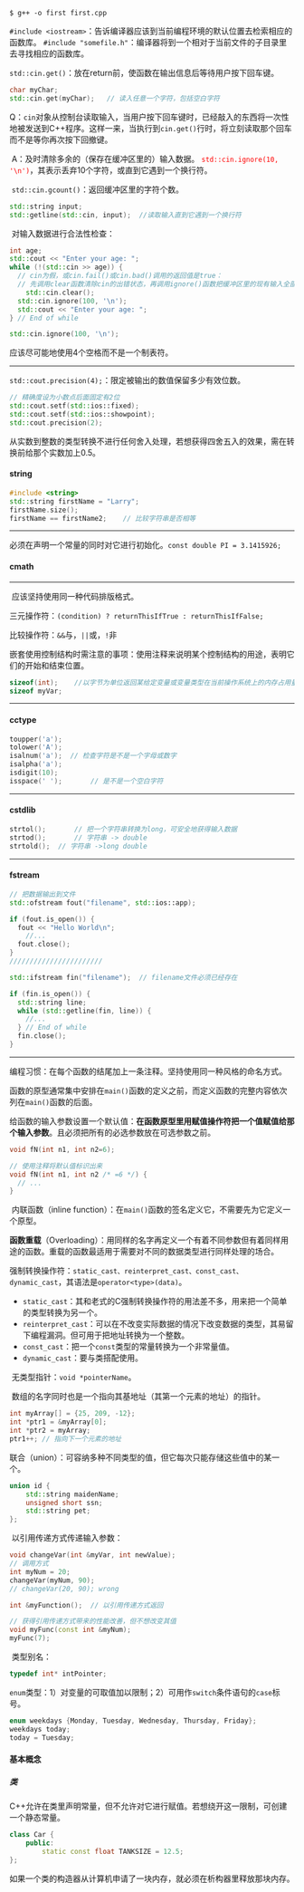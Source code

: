 ```shell
$ g++ -o first first.cpp
```

```#include <iostream>```：告诉编译器应该到当前编程环境的默认位置去检索相应的函数库。
```#include "somefile.h"```：编译器将到一个相对于当前文件的子目录里去寻找相应的函数库。

```std::cin.get()```：放在return前，使函数在输出信息后等待用户按下回车键。

```c++
char myChar;
std::cin.get(myChar); 	// 读入任意一个字符，包括空白字符
```

​	Q：`cin`对象从控制台读取输入，当用户按下回车键时，已经敲入的东西将一次性地被发送到C++程序。这样一来，当执行到`cin.get()`行时，将立刻读取那个回车而不是等你再次按下回撤键。

​	A：及时清除多余的（保存在缓冲区里的）输入数据。<font color=red> `std::cin.ignore(10, '\n')`</font>，其表示丢弃10个字符，或直到它遇到一个换行符。

​	`std::cin.gcount()`：返回缓冲区里的字符个数。



```c++
std::string input;
std::getline(std::cin, input);	//读取输入直到它遇到一个换行符
```

​	对输入数据进行合法性检查：

```c++
int age;
std::cout << "Enter your age: ";
while (!(std::cin >> age)) {
  // cin为假，或cin.fail()或cin.bad()调用的返回值是true：
  // 先调用clear函数清除cin的出错状态，再调用ignore()函数把缓冲区里的现有输入全部丢弃
	std::cin.clear();
  std::cin.ignore(100, '\n');
  std::cout << "Enter your age: ";
} // End of while

std::cin.ignore(100, '\n');
```



应该尽可能地使用4个空格而不是一个制表符。

______

```std::cout.precision(4);```：限定被输出的数值保留多少有效位数。

```c++
// 精确度设为小数点后面固定有2位
std::cout.setf(std::ios::fixed);
std::cout.setf(std::ios::showpoint);
std::cout.precision(2);
```

​	从实数到整数的类型转换不进行任何舍入处理，若想获得四舍五入的效果，需在转换前给那个实数加上0.5。

#### string

```c++
#include <string>
std::string firstName = "Larry";
firstName.size();
firstName == firstName2;	// 比较字符串是否相等
```

______



​	必须在声明一个常量的同时对它进行初始化。```const double PI = 3.1415926;```

#### cmath



______

​	应该坚持使用同一种代码排版格式。

​	三元操作符：```(condition) ? returnThisIfTrue : returnThisIfFalse;```

​	比较操作符：`&&`与，`||`或，`!`非

​	嵌套使用控制结构时需注意的事项：使用注释来说明某个控制结构的用途，表明它们的开始和结束位置。



```c++
sizeof(int);	//以字节为单位返回某给定变量或变量类型在当前操作系统上的内存占用量
sizeof myVar;
```

_____

#### cctype

```c++
toupper('a');
tolower('A');
isalnum('a');  // 检查字符是不是一个字母或数字
isalpha('a');
isdigit(10);
isspace(' ');		// 是不是一个空白字符
```

______

#### cstdlib

```c++
strtol();		// 把一个字符串转换为long，可安全地获得输入数据
strtod();		// 字符串 -> double
strtold();	// 字符串 ->long double
```

____

#### fstream

```c++
// 把数据输出到文件
std::ofstream fout("filename", std::ios::app);

if (fout.is_open()) {
  fout << "Hello World\n";
	//...
  fout.close(); 
}
///////////////////////

std::ifstream fin("filename");  // filename文件必须已经存在

if (fin.is_open()) {
  std::string line;
  while (std::getline(fin, line)) {
    //...
  } // End of while
  fin.close();
}
```

_____

​	编程习惯：在每个函数的结尾加上一条注释。坚持使用同一种风格的命名方式。

​	函数的原型通常集中安排在`main()`函数的定义之前，而定义函数的完整内容依次列在`main()`函数的后面。



​	给函数的输入参数设置一个默认值：**在函数原型里用赋值操作符把一个值赋值给那个输入参数**。且必须把所有的必选参数放在可选参数之前。

```c++
void fN(int n1, int n2=6);

// 使用注释将默认值标识出来
void fN(int n1, int n2 /* =6 */) {
  // ...
}
```

​	内联函数（inline function）：在`main()`函数的签名定义它，不需要先为它定义一个原型。



​	**函数重载**（Overloading）：用同样的名字再定义一个有着不同参数但有着同样用途的函数。重载的函数最适用于需要对不同的数据类型进行同样处理的场合。



​	强制转换操作符：`static_cast、reinterpret_cast、const_cast、dynamic_cast`，其语法是`operator<type>(data)`。

- `static_cast`：其和老式的C强制转换操作符的用法差不多，用来把一个简单的类型转换为另一个。
- `reinterpret_cast`：可以在不改变实际数据的情况下改变数据的类型，其易留下编程漏洞。但可用于把地址转换为一个整数。
- `const_cast`：把一个`const`类型的常量转换为一个非常量值。
- `dynamic_cast`：要与类搭配使用。



​	无类型指针：`void *pointerName`。



​	数组的名字同时也是一个指向其基地址（其第一个元素的地址）的指针。

```c++
int myArray[] = {25, 209, -12};
int *ptr1 = &myArray[0];
int *ptr2 = myArray;
ptr1++;	// 指向下一个元素的地址
```



​	联合（union）：可容纳多种不同类型的值，但它每次只能存储这些值中的某一个。

```c++
union id {
	std::string maidenName;
	unsigned short ssn;
	std::string pet;
};
```



​	以引用传递方式传递输入参数：

```c++
void changeVar(int &myVar, int newValue);
// 调用方式
int myNum = 20;
changeVar(myNum, 90);
// changeVar(20, 90); wrong

int &myFunction();	// 以引用传递方式返回

// 获得引用传递方式带来的性能改善，但不想改变其值
void myFunc(const int &myNum);
myFunc(7);	
```



​	类型别名：

```c++
typedef int* intPointer;
```

​	`enum`类型：1）对变量的可取值加以限制；2）可用作`switch`条件语句的`case`标号。

```c++
enum weekdays {Monday, Tuesday, Wednesday, Thursday, Friday};
weekdays today;
today = Tuesday;
```



#### 基本概念

##### 类

​	C++允许在类里声明常量，但不允许对它进行赋值。若想绕开这一限制，可创建一个静态常量。

```c++
class Car {
	public:
		static const float TANKSIZE = 12.5;
};
```



​	如果一个类的构造器从计算机申请了一块内存，就必须在析构器里释放那块内存。

